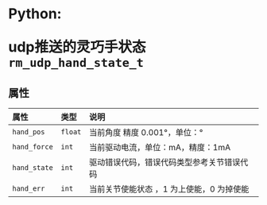 # <p class="hidden">Python: </p>udp推送的灵巧手状态`rm_udp_hand_state_t`

## 属性

|  属性  |  类型  |  说明  |
| :--- | :--- | :--- |
|  `hand_pos`  |  `float`  |  当前角度  精度 0.001°，单位：° |
|  `hand_force`  |  `int`  |  当前驱动电流，单位：mA，精度：1mA |
|  `hand_state`  |  `int`  |  驱动错误代码，错误代码类型参考关节错误代码 |
|  `hand_err`  |  `int`  |  当前关节使能状态 ，1 为上使能，0 为掉使能 |
